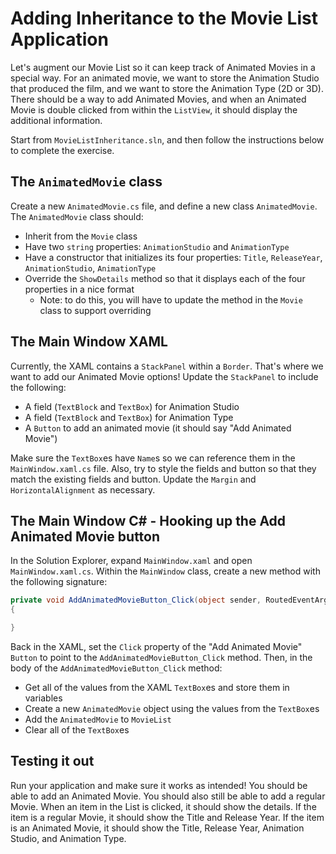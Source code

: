 # Adding Inheritance to the Movie List Application
Let's augment our Movie List so it can keep track of Animated Movies in a special way. For an animated movie, we want to store the Animation Studio that produced the film, and we want to store the Animation Type (2D or 3D). There should be a way to add Animated Movies, and when an Animated Movie is double clicked from within the `ListView`, it should display the additional information.

Start from `MovieListInheritance.sln`, and then follow the instructions below to complete the exercise.

## The `AnimatedMovie` class
Create a new `AnimatedMovie.cs` file, and define a new class `AnimatedMovie`. The `AnimatedMovie` class should:

- Inherit from the `Movie` class
- Have two `string` properties: `AnimationStudio` and `AnimationType`
- Have a constructor that initializes its four properties: `Title`, `ReleaseYear`, `AnimationStudio`, `AnimationType`
- Override the `ShowDetails` method so that it displays each of the four properties in a nice format
    - Note: to do this, you will have to update the method in the `Movie` class to support overriding

## The Main Window XAML
Currently, the XAML contains a `StackPanel` within a `Border`. That's where we want to add our Animated Movie options! Update the `StackPanel` to include the following:
- A field (`TextBlock` and `TextBox`) for Animation Studio
- A field (`TextBlock` and `TextBox`) for Animation Type
- A `Button` to add an animated movie (it should say "Add Animated Movie")

Make sure the `TextBox`es have `Name`s so we can reference them in the `MainWindow.xaml.cs` file. Also, try to style the fields and button so that they match the existing fields and button. Update the `Margin` and `HorizontalAlignment` as necessary.

## The Main Window C# - Hooking up the Add Animated Movie button
In the Solution Explorer, expand `MainWindow.xaml` and open `MainWindow.xaml.cs`. Within the `MainWindow` class, create a new method with the following signature:

```cs
private void AddAnimatedMovieButton_Click(object sender, RoutedEventArgs e)
{

}
```

Back in the XAML, set the `Click` property of the "Add Animated Movie" `Button` to point to the `AddAnimatedMovieButton_Click` method. Then, in the body of the `AddAnimatedMovieButton_Click` method:
- Get all of the values from the XAML `TextBox`es and store them in variables
- Create a new `AnimatedMovie` object using the values from the `TextBox`es
- Add the `AnimatedMovie` to `MovieList`
- Clear all of the `TextBox`es

## Testing it out
Run your application and make sure it works as intended! You should be able to add an Animated Movie. You should also still be able to add a regular Movie. When an item in the List is clicked, it should show the details. If the item is a regular Movie, it should show the Title and Release Year. If the item is an Animated Movie, it should show the Title, Release Year, Animation Studio, and Animation Type.
